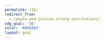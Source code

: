 ```yaml
---
permalink: /16/
redirect_from:
  - /peace-and-justice-strong-institutions/
sdg_goal: '16'
color: '#00689d'
layout: goal
---
```


